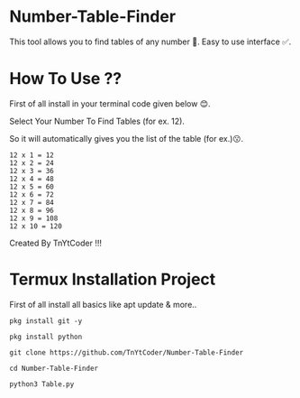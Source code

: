# Number-Table-Finder

This tool allows you to find tables of any number 🔢.
Easy to use interface ✅.

# How To Use ??

First of all install in your terminal code given below 😊.

Select Your Number To Find Tables (for ex. 12).

So it will automatically gives you the list of the table (for ex.)😗.

``` 
12 x 1 = 12
12 x 2 = 24
12 x 3 = 36
12 x 4 = 48
12 x 5 = 60
12 x 6 = 72
12 x 7 = 84
12 x 8 = 96
12 x 9 = 108
12 x 10 = 120
```


Created By TnYtCoder !!!

# Termux Installation Project 

First of all install all basics like apt update & more..

```
pkg install git -y
```
```
pkg install python
```
```
git clone https://github.com/TnYtCoder/Number-Table-Finder
```
```
cd Number-Table-Finder
```
```
python3 Table.py
```
